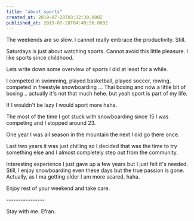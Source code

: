 ```yaml
---
title: "about sports"
created_at: 2019-07-28T03:32:30.000Z
published_at: 2019-07-28T04:49:56.000Z
---
```

The weekends are so slow. I cannot really embrace the productivity. Still.

Saturdays is just about watching sports. Cannot avoid this little pleasure. I like sports since childhood.

Lets write down some overview of sports I did at least for a while.

I competed in swimming, played basketball, played soccer, rowing, competed in freestyle snowboarding ... Thai boxing and now a little bit of boxing .. actually it's not that much hehe. but yeah sport is part of my life.

If I wouldn't be lazy I would sport more haha. 

The most of the time I got stuck with snowboarding since 15 I was competing and I stopped around 23. 

One year I was all season in the mountain the next I did go there once.

Last two years it was just chilling so I decided that was the time to try something else and I almost completely step out from the community.

Interesting experience I just gave up a few years but I just felt it's needed. Still, I enjoy snowboarding even these days but the true passion is gone. Actually, as I ma getting older I am more scared, haha.

Enjoy rest of your weekend and take care. 

\----------------

Stay with me. Efran.
